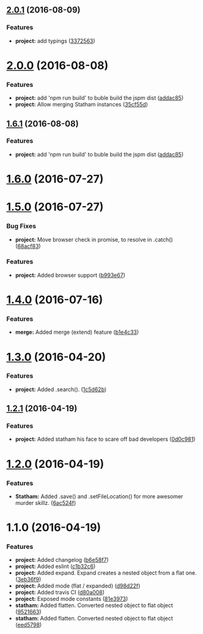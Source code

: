<a name="2.0.1"></a>
## [2.0.1](https://github.com/SpoonX/json-statham/compare/v2.0.0...v2.0.1) (2016-08-09)


### Features

* **project:** add typings ([3372563](https://github.com/SpoonX/json-statham/commit/3372563))



<a name="2.0.0"></a>
# [2.0.0](https://github.com/SpoonX/json-statham/compare/v1.5.0...v2.0.0) (2016-08-08)


### Features

* **project:** add 'npm run build'  to buble build the jspm dist ([addac85](https://github.com/SpoonX/json-statham/commit/addac85))
* **project:** Allow merging Statham instances ([35cf55d](https://github.com/SpoonX/json-statham/commit/35cf55d))



<a name="1.6.1"></a>
## [1.6.1](https://github.com/SpoonX/json-statham/compare/v1.5.0...v1.6.1) (2016-08-08)


### Features

* **project:** add 'npm run build'  to buble build the jspm dist ([addac85](https://github.com/SpoonX/json-statham/commit/addac85))



<a name="1.6.0"></a>
# [1.6.0](https://github.com/SpoonX/json-statham/compare/v1.5.0...v1.6.0) (2016-07-27)



<a name="1.5.0"></a>
# [1.5.0](https://github.com/SpoonX/json-statham/compare/v1.4.0...v1.5.0) (2016-07-27)


### Bug Fixes

* **project:** Move browser check in promise, to resolve in .catch() ([68acf83](https://github.com/SpoonX/json-statham/commit/68acf83))


### Features

* **project:** Added browser support ([b993e67](https://github.com/SpoonX/json-statham/commit/b993e67))



<a name="1.4.0"></a>
# [1.4.0](https://github.com/SpoonX/json-statham/compare/v1.3.0...v1.4.0) (2016-07-16)


### Features

* **merge:** Added merge (extend) feature ([b1e4c33](https://github.com/SpoonX/json-statham/commit/b1e4c33))



<a name="1.3.0"></a>
# [1.3.0](https://github.com/SpoonX/json-statham/compare/v1.2.1...v1.3.0) (2016-04-20)


### Features

* **project:** Added .search(). ([1c5d62b](https://github.com/SpoonX/json-statham/commit/1c5d62b))



<a name="1.2.1"></a>
## [1.2.1](https://github.com/SpoonX/json-statham/compare/v1.2.0...v1.2.1) (2016-04-19)


### Features

* **project:** Added statham his face to scare off bad developers ([0d0c981](https://github.com/SpoonX/json-statham/commit/0d0c981))



<a name="1.2.0"></a>
# [1.2.0](https://github.com/SpoonX/json-statham/compare/v1.1.0...v1.2.0) (2016-04-19)

### Features

* **Statham:** Added .save() and .setFileLocation() for more awesomer murder skillz. ([6ac524f](https://github.com/SpoonX/json-statham/commit/6ac524f))

<a name="1.1.0"></a>
# 1.1.0 (2016-04-19)

### Features

* **project:** Added changelog ([b6e58f7](https://github.com/SpoonX/json-statham/commit/b6e58f7))
* **project:** Added eslint ([c1b32c6](https://github.com/SpoonX/json-statham/commit/c1b32c6))
* **project:** Added expand. Expand creates a nested object from a flat one. ([3eb36f9](https://github.com/SpoonX/json-statham/commit/3eb36f9))
* **project:** Added mode (flat / expanded) ([d98d22f](https://github.com/SpoonX/json-statham/commit/d98d22f))
* **project:** Added travis CI ([d80a008](https://github.com/SpoonX/json-statham/commit/d80a008))
* **project:** Exposed mode constants ([81e3973](https://github.com/SpoonX/json-statham/commit/81e3973))
* **statham:** Added flatten. Converted nested object to flat object ([9521663](https://github.com/SpoonX/json-statham/commit/9521663))
* **statham:** Added flatten. Converted nested object to flat object ([eed5798](https://github.com/SpoonX/json-statham/commit/eed5798))

